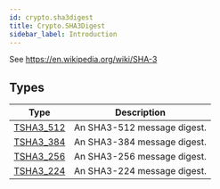 ```yaml
---
id: crypto.sha3digest
title: Crypto.SHA3Digest
sidebar_label: Introduction
---
```




See <https://en.wikipedia.org/wiki/SHA-3>


## Types
| Type | Description |
|---|---|
| [TSHA3_512](../../crypto/crypto.sha3digest/tsha3_512) | An SHA3-512 message digest. |
| [TSHA3_384](../../crypto/crypto.sha3digest/tsha3_384) | An SHA3-384 message digest. |
| [TSHA3_256](../../crypto/crypto.sha3digest/tsha3_256) | An SHA3-256 message digest. |
| [TSHA3_224](../../crypto/crypto.sha3digest/tsha3_224) | An SHA3-224 message digest. |

